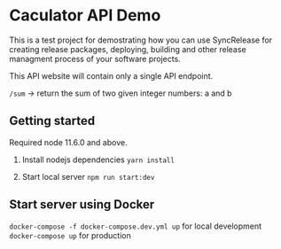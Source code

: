 Caculator API Demo
==================

This is a test project for demostrating how you can use SyncRelease for creating release packages, deploying, building and other release managment process of your software projects.

This API website will contain only a single API endpoint.


`/sum` -> return the sum of two given integer numbers: a and b

Getting started
----------------

Required node 11.6.0 and above. 

1) Install nodejs dependencies 
`yarn install`

2) Start local server
`npm run start:dev`


Start server using Docker
--------------------------

`docker-compose -f docker-compose.dev.yml up` for local development
`docker-compose up` for production



